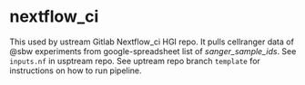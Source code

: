 # nextflow_ci

This used by ustream Gitlab Nextflow_ci HGI repo.
It pulls cellranger data of @sbw experiments from google-spreadsheet list of *sanger_sample_ids*.
See `inputs.nf` in usptream repo.
See uptream repo branch `template` for instructions on how to run pipeline.